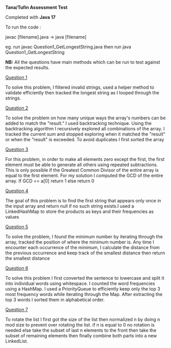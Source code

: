 **Tana/Tufin Assessment Test**

Completed with **Java 17**

To run  the code :

javac [filename].java -> java [filename]

eg. run javac Question1_GetLongestString.java 
then run java Question1_GetLongestString

**NB:** All the questions have main methods 
which can be run to test against the expected
results.

<ins>Question 1

To solve this problem, I filtered invalid
strings, used a helper method to validate
efficiently then tracked the longest string 
as I looped through the strings.

<ins>Question 2

To solve the problem on how many unique 
ways the array's numbers can be added to
match the "result." I used backtracking
technique. Using the backtracking algorithm 
I recursively explored all combinations of 
the array. I tracked the current sum and 
stopped exploring when it matched the 
"result" or when the "result" is exceeded.
To avoid duplicates I first sorted the array

<ins>Question 3 

For this problem, in order to
make all elements zero except the first, the
first element must be able to generate all
others using repeated subtractions. This is
only possible if the Greatest Common Divisor
of the entire array is equal to the first
element. For my solution I computed the GCD
of the entire array. If GCD == a[0] return 1
else return 0

<ins>Question 4

The goal of this problem is to find the 
first string that appears only once in the
input array and return null if no such string
exists.I used a LinkedHashMap to store the 
products as keys and their frequencies as 
values

<ins>Question 5

To solve the problem, I found the minimum 
number by iterating through the array, tracked
the position of where the minimum number is.
Any time I encounter each occurrence of the
minimum, I calculate the distance from the
previous occurrence and keep track of the
smallest distance then return the smallest 
distance

<ins>Question 6

To solve this problem I first converted
the sentence to lowercase and split it into
individual words using whitespace. I counted
the word frequencies using a HashMap. I used
a PriorityQueue to efficiently keep only the
top 3 most frequency words while iterating 
through the Map. After extracting the top 3
words I sorted them in alphabetical order.

<ins>Question 7

To rotate the list I first got the size
of the list then normalized n by doing 
n mod size to prevent over rotating the list.
if n is equal to 0 no rotation is needed
else take the subset of last n elements to 
the front then take the subset of 
remaining elements then finally combine 
both parts into a new LinkedList.
